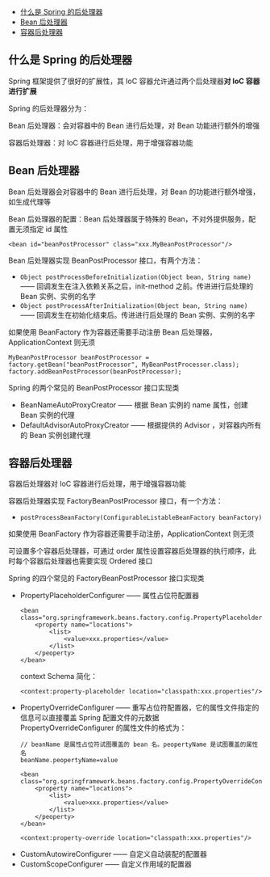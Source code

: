 * [什么是 Spring 的后处理器](#什么是-spring-的后处理器)
* [Bean 后处理器](#bean-后处理器)
* [容器后处理器](#容器后处理器)

## 什么是 Spring 的后处理器
Spring 框架提供了很好的扩展性，其 IoC 容器允许通过两个后处理器**对 IoC 容器进行扩展**

Spring 的后处理器分为：

Bean 后处理器：会对容器中的 Bean 进行后处理，对 Bean 功能进行额外的增强

容器后处理器：对 IoC 容器进行后处理，用于增强容器功能

## Bean 后处理器
Bean 后处理器会对容器中的 Bean 进行后处理，对 Bean 的功能进行额外增强，如生成代理等

Bean 后处理器的配置：Bean 后处理器属于特殊的 Bean，不对外提供服务，配置无须指定 id 属性
```
<bean id="beanPostProcessor" class="xxx.MyBeanPostProcessor"/>
```

Bean 后处理器实现 BeanPostProcessor 接口，有两个方法：
* `Object postProcessBeforeInitialization(Object bean, String name)` —— 回调发生在注入依赖关系之后，init-method 之前。传进进行后处理的 Bean 实例、实例的名字
* `Object postProcessAfterInitialization(Object bean, String name)` —— 回调发生在初始化结束后。传进进行后处理的 Bean 实例、实例的名字

如果使用 BeanFactory 作为容器还需要手动注册 Bean 后处理器，ApplicationContext 则无须
```
MyBeanPostProcessor beanPostProcessor = factory.getBean("beanPostProcessor", MyBeanPostProcessor.class);
factory.addBeanPostProcessor(beanPostProcessor);
```

Spring 的两个常见的 BeanPostProcessor 接口实现类
* BeanNameAutoProxyCreator —— 根据 Bean 实例的 name 属性，创建 Bean 实例的代理
* DefaultAdvisorAutoProxyCreator —— 根据提供的 Advisor ，对容器内所有的 Bean 实例创建代理

## 容器后处理器
容器后处理器对 IoC 容器进行后处理，用于增强容器功能

容器后处理器实现 FactoryBeanPostProcessor 接口，有一个方法：
* `postProcessBeanFactory(ConfigurableListableBeanFactory beanFactory)`

如果使用 BeanFactory 作为容器还需要手动注册，ApplicationContext 则无须

可设置多个容器后处理器，可通过 order 属性设置容器后处理器的执行顺序，此时每个容器后处理器也需要实现 Ordered 接口

Spring 的四个常见的 FactoryBeanPostProcessor 接口实现类
* PropertyPlaceholderConfigurer —— 属性占位符配置器
    ```
    <bean class="org.springframework.beans.factory.config.PropertyPlaceholderConfigurer">
        <property name="locations">
            <list>
                <value>xxx.properties</value>
            </list>
        </peoperty>
    </bean>
    ```
    context Schema 简化：
    ```
    <context:property-placeholder location="classpath:xxx.properties"/>
    ```
* PropertyOverrideConfigurer    —— 重写占位符配置器，它的属性文件指定的信息可以直接覆盖 Spring 配置文件的元数据    
    PropertyOverrideConfigurer 的属性文件的格式为：
    ```
    // beanName 是属性占位符试图覆盖的 bean 名。peopertyName 是试图覆盖的属性名
    beanName.peopertyName=value
    ```
    ```
    <bean class="org.springframework.beans.factory.config.PropertyOverrideConfigurer">
        <property name="locations">
            <list>
                <value>xxx.properties</value>
            </list>
        </peoperty>
    </bean>
    ```
    ```
    <context:property-override location="classpath:xxx.properties"/>
    ```
* CustomAutowireConfigurer      —— 自定义自动装配的配置器
* CustomScopeConfigurer         —— 自定义作用域的配置器
